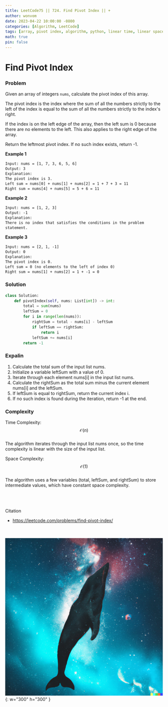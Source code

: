 ```yaml
---
title: LeetCode75 || 724. Find Pivot Index || +
author: wonvom
date: 2023-04-22 10:00:00 -0800
categories: [Algorithm, LeetCode]
tags: [array, pivot index, algorithm, python, linear time, linear space, find pivot index, leetcode, leetcode724]
math: true
pin: false
---
```


# Find Pivot Index

### **Problem**
Given an array of integers `nums`, calculate the pivot index of this array.

The pivot index is the index where the sum of all the numbers strictly to the left of the index is equal to the sum of all the numbers strictly to the index's right.

If the index is on the left edge of the array, then the left sum is 0 because there are no elements to the left. This also applies to the right edge of the array.

Return the leftmost pivot index. If no such index exists, return -1.

**Example 1**

```
Input: nums = [1, 7, 3, 6, 5, 6]
Output: 3
Explanation:
The pivot index is 3.
Left sum = nums[0] + nums[1] + nums[2] = 1 + 7 + 3 = 11
Right sum = nums[4] + nums[5] = 5 + 6 = 11
```


**Example 2**
```
Input: nums = [1, 2, 3]
Output: -1
Explanation:
There is no index that satisfies the conditions in the problem statement.
```


**Example 3**
```
Input: nums = [2, 1, -1]
Output: 0
Explanation:
The pivot index is 0.
Left sum = 0 (no elements to the left of index 0)
Right sum = nums[1] + nums[2] = 1 + -1 = 0
```


### **Solution**
```python
class Solution:
    def pivotIndex(self, nums: List[int]) -> int:
        total = sum(nums)
        leftSum = 0
        for i in range(len(nums)):
            rightSum = total - nums[i] - leftSum
            if leftSum == rightSum:
                return i
            leftSum += nums[i]
        return -1
```

### **Expalin**
1. Calculate the total sum of the input list nums.
2. Initialize a variable leftSum with a value of 0.
3. Iterate through each element nums[i] in the input list nums.
4. Calculate the rightSum as the total sum minus the current element nums[i] and the leftSum.
5. If leftSum is equal to rightSum, return the current index i.
6. If no such index is found during the iteration, return -1 at the end.

### **Complexity**
Time Complexity: 
$$ \mathcal{O}(n) $$ <br>
The algorithm iterates through the input list nums once, so the time complexity is linear with the size of the input list.

Space Complexity: 
$$ \mathcal{O}(1) $$ <br>
The algorithm uses a few variables (total, leftSum, and rightSum) to store intermediate values, which have constant space complexity.

<br><br><br>
Citation
- https://leetcode.com/problems/find-pivot-index/


<br><br>
![Desktop View](/assets/img/whale/whale6.png){: w="300" h="300" }